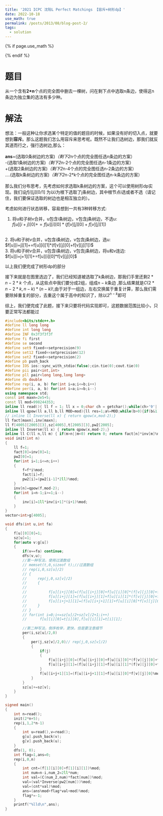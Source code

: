```yaml
---
title: '2021 ICPC 沈阳L Perfect Matchings 【容斥+树形dp】'
date: 2022-10-18
use_math: true
permalink: /posts/2013/08/blog-post-2/
tags:
  - solution
---
```

{% if page.use_math %}  
<script type="text/javascript" id="MathJax-script" async  
  src="https://cdn.jsdelivr.net/npm/mathjax@3/es5/tex-mml-chtml.js">  
</script>  
<script>  
  MathJax = {  
    tex: {  
      inlineMath: [['$', '$'], ['\\(', '\\)']],  
      displayMath: [['$$', '$$'], ['\\[', '\\]']],  
      processEscapes: true  
    }  
  };  
</script>  
{% endif %}

# 题目  
从一个含有**2*n**个点的完全图中删去一棵树，问在剩下点中选取n条边，使得这n条边为独立集的选法有多少种。

# 解法
想法：一般这种让你求选某个特定的值的题目的时候，如果没有好的切入点，就要想到**容斥**。那么这题我们怎么用容斥来思考呢。既然不让我们选树边，那我们就反其道而行之，强行选树边,那么：
<br>
<br>
**ans**=(选取0条树边的方案)*（剩下2*n个点的完全图任选n条边的方案）<br>-(选取1条树边的方案)*（剩下2*n-2个点的完全图任选n-1条边的方案）<br>+(选取2条树边的方案)*（剩下2*n-4个点的完全图任选n-2条边的方案）<br>....(选取k条树边的方案)*（剩下2*n-2*k个点的完全图任选n-k条边的方案）
<br>
<br>
那么我们分布思考，先考虑如何求选取k条树边的方案，这个可以使用树形dp实现。我们设$f[i][j][0/1]$ 为以i为根下选取了j条树边，其中根节点i选或者不选（请记住，我们要保证选取的树边也是相互独立的）。

考虑如何进行状态转移，容易想到一共有3种转移方式:
<br>
1. 将u和子树v合并，u包含i条树边，v包含j条树边，不选u:
<br>$f[u][i+j][0]+=f[u][i][0]*(f[v][j][0]+f[v][j][1])$
<br>
2. 将u和子树v合并，u包含i条树边，v包含j条树边，选u:
<br>$f[u][i+j][1]+=f[u][i][1]*(f[v][j][0]+f[v][j][1])$
<br>
3. 将u和子树v合并，u包含i条树边，v包含j条树边，将u和v连边:
<br>$f[u][i+j+1][1]+=f[u][i][0]*f[v][j][0]$

以上我们便完成了树形dp的部分

接下来就是在图里选边了，我们已经知道被选取了k条树边，那我们手里还剩$2*n-2*k$ 个点，从这些点中我们要分成2组，组成$n-k$条边
,那么结果就是$C(2*n-2*k,n-k)*(n-k)!$,由于对于一组边，左右交换属于重复计算，那么我们需要除掉重复的部分，去重这个属于高中的知识了，除以$2^{n-k}$即可

综上，我们便完成了此题，接下来只要将代码实现即可，这题数据范围比较小，只要正常写法都能过

```cpp 
#include<bits/stdc++.h>
#define ll long long
#define int long long
#define INF 0x3f3f3f3f
#define fi first
#define se second
#define set9 fixed<<setprecision(9)
#define set12 fixed<<setprecision(12)
#define set2 fixed<<setprecision(2)
#define pb push_back
#define IOS ios::sync_with_stdio(false);cin.tie(0);cout.tie(0)
#define pii pair<int,int>
#define pll pair<long long,long long>
#define db double
#define rep(i, a, b) for(int i=a;i<=b;i++)
#define per(i, a, b) for(int i=a;i>=b;i--)
using namespace std;
const int maxn=2e5+5;
const ll mod=998244353;
inline ll read(){ ll f = 1; ll x = 0;char ch = getchar();while(ch>'9'||ch<'0') {if(ch=='-') f=-1; ch = getchar();}while(ch>='0'&&ch<='9') x = (x<<3) + (x<<1) + ch - '0',  ch = getchar();return x*f; }
inline ll qpow(ll a,ll b,ll MOD=mod){ll res=1;a%=MOD;while(b>0){if(b&1)res=res*a%MOD;a=a*a%MOD;b>>=1;}return res;}
// inline ll Inverse(ll x) { return qpow(x,mod-2);}
ll fact[maxn],inv[maxn];
ll f[4005][2005][3],sz[4005],t[2005][3],pw2[2005];
inline ll Inverse(ll x) { return qpow(x,mod-2);}
inline ll C(ll n,ll m) { if(m>n||m<0) return 0; return fact[n]*inv[m]%mod*inv[n-m]%mod;}
void init(int n)
{
    ll f=1;
    fact[0]=inv[0]=1;
    pw2[0]=1;
    for(int i=1;i<=n;i++)
    {
        f=f*i%mod;
        fact[i]=f;
        pw2[i]=(pw2[i-1]*2ll)%mod;
    }
    inv[n]=qpow(f,mod-2);
    for(int i=n-1;i>=1;i--)
    {
        inv[i]=1ll*inv[i+1]*(i+1)%mod;
    }
}
vector<int>g[4005];

void dfs(int u,int fa)
{
    f[u][0][0]=1;
    sz[u]=1;
    for(auto v:g[u])
    {
        if(v==fa) continue;
        dfs(v,u);
        //第一种写法，使用过渡数组
        // memset(t,0,sizeof t);//过渡数组
        // rep(i,0,sz[u]/2)
        // {
        //     rep(j,0,sz[v]/2)
        //     {
        //         
        //          f[u][i+j][0]=(f[u][i+j][0]+f[u][i][0]*(f[v][j][0]+f[v][j][1])%mod)%mod;
		// 		    f[u][i+j][1]=(f[u][i+j][1]+f[u][i][1]*(f[v][j][0]+f[v][j][1])%mod)%mod;   
		// 		    f[u][i+j+1][1]=(f[u][i+j+1][1]+f[u][i][0]*f[v][j][0]%mod)%mod;
        //     }
        // }
        // for(int i=0;i<=sz[u]/2+sz[v]/2+1;i++)		
		// 	    f[u][i][0]=t[i][0],f[u][i][1]=t[i][1];
        
        //第二种写法，倒序枚举，更快，但是要注意细节
        per(i,sz[u]/2,0)
        {
            per(j,sz[v]/2,0)// rep(j,0,sz[v]/2)
            {
                if(j)
                {
                    f[u][i+j][0]=(f[u][i+j][0]+f[u][i][0]*(f[v][j][0]+f[v][j][1])%mod)%mod;
				    f[u][i+j][1]=(f[u][i+j][1]+f[u][i][1]*(f[v][j][0]+f[v][j][1])%mod)%mod;
                }   
				f[u][i+j+1][1]=(f[u][i+j+1][1]+f[u][i][0]*f[v][j][0]%mod)%mod;
            }
        }
        sz[u]+=sz[v];
    }
}

signed main()
{
    int n=read();
    init(2*n+5);
    rep(i,1,2*n-1)
    {
        int u=read(),v=read();
        g[u].push_back(v);
        g[v].push_back(u);
    }
    dfs(1, 0);
    int flag=1,ans=0;
    rep(i,0,n)
    {
        int cnt=(f[1][i][0]+f[1][i][1])%mod;
        int num=n-i,num_2=2ll*num;
        int val=(C(num_2,num)*fact[num])%mod;
        val=(val*Inverse(pw2[num]))%mod;
        val=(cnt*val)%mod;
        ans=(ans%mod+flag*val+mod)%mod;
        flag*=-1;
    }
    printf("%lld\n",ans);
}

```
